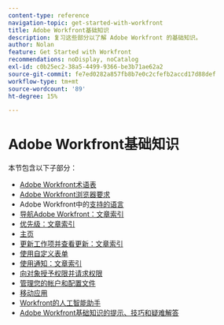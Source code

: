 ```yaml
---
content-type: reference
navigation-topic: get-started-with-workfront
title: Adobe Workfront基础知识
description: 复习这些部分以了解 Adobe Workfront 的基础知识。
author: Nolan
feature: Get Started with Workfront
recommendations: noDisplay, noCatalog
exl-id: c0b25ec2-38a5-4499-9366-be3b71ae62a2
source-git-commit: fe7ed0282a857fb8b7e0c2cfefb2accd17d88def
workflow-type: tm+mt
source-wordcount: '89'
ht-degree: 15%

---
```


# Adobe Workfront基础知识

本节包含以下子部分：

* [Adobe Workfront术语表](../workfront-basics/navigate-workfront/workfront-navigation/workfront-terminology-glossary.md)
* [Adobe Workfront浏览器要求](../workfront-basics/workfront-browser-requirements.md)
* Adobe Workfront中的[支持的语言](../workfront-basics/supported-languages-in-workfront.md)
* [导航Adobe Workfront：文章索引](../workfront-basics/navigate-workfront/navigate-workfront.md)
* [优先级：文章索引](/help/quicksilver/workfront-basics/priorities/priorities-toc.md)
* [主页](../workfront-basics/using-home/home.md)
* [更新工作项并查看更新：文章索引](../workfront-basics/updating-work-items-and-viewing-updates/update-work-items-and-view-updates.md)
* [使用自定义表单](../workfront-basics/work-with-custom-forms/work-with-custom-forms.md)
* [使用通知：文章索引](../workfront-basics/using-notifications/use-notifications.md)
* [向对象授予权限并请求权限](../workfront-basics/grant-and-request-access-to-objects/grant-and-request-access-to-objects.md)
* [管理您的帐户和配置文件](../workfront-basics/manage-your-account-and-profile/manage-your-account-and-profile.md)
* [移动应用](../workfront-basics/mobile-apps/mobile-apps.md)
* [Workfront的人工智能助手](/help/quicksilver/workfront-basics/ai-assistant/ai-assistant.md)
* [Adobe Workfront基础知识的提示、技巧和疑难解答](../workfront-basics/tips-tricks-and-troubleshooting/tips-tricks-troubleshooting-basics.md)
